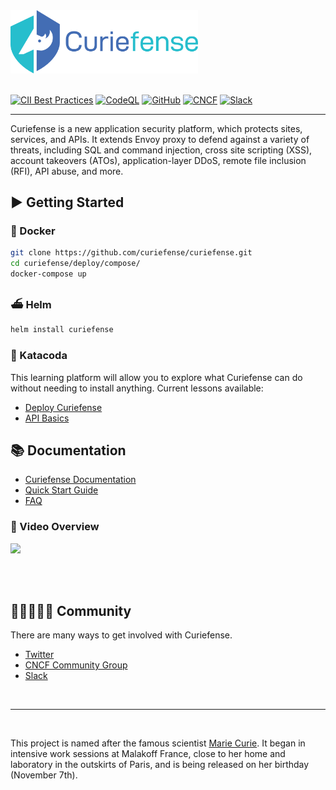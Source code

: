 <div>
	<img width="300" src="https://raw.githubusercontent.com/cncf/artwork/master/projects/curiefense/horizontal/color/curiefense-horizontal-color.svg" alt="Curiefense Logo">
	<br><br>
</div>

[![CII Best Practices](https://bestpractices.coreinfrastructure.org/projects/4576/badge)](https://bestpractices.coreinfrastructure.org/projects/4576) 
[![CodeQL](https://github.com/curiefense/curiefense/actions/workflows/codeql-analysis.yml/badge.svg)](https://github.com/curiefense/curiefense/actions/workflows/codeql-analysis.yml)
[![GitHub](https://img.shields.io/github/license/curiefense/curiefense)](https://github.com/curiefense/curiefense/blob/master/LICENSE)
[![CNCF](https://shields.io/badge/CNCF-Sandbox%20project-blue?logo=linux-foundation&style=flat)](https://landscape.cncf.io/card-mode?project=sandbox&selected=curiefense)
[![Slack](https://shields.io/badge/Slack-Join%20Us-yellow?logo=slack&style=flat)](https://join.slack.com/t/curiefense/shared_invite/zt-nc8lyrjo-JJoY2mwrqNOfkmoA6ycTHg)

---

Curiefense is a new application security platform, which protects sites, services, and APIs. It extends Envoy proxy to defend against a variety of threats, including SQL and command injection, cross site scripting (XSS), account takeovers (ATOs), application-layer DDoS, remote file inclusion (RFI), API abuse, and more.

## ▶️ Getting Started

### 🐳 Docker
```bash
git clone https://github.com/curiefense/curiefense.git
cd curiefense/deploy/compose/
docker-compose up
```
### ⛴ Helm
```bash
helm install curiefense
```
### 🐯 Katacoda
This learning platform will allow you to explore what Curiefense can do without needing to install anything. Current lessons available:

* [Deploy Curiefense](https://www.katacoda.com/curiefense/scenarios/getting-started)
* [API Basics](https://www.katacoda.com/curiefense/scenarios/api-basics)

## 📚 Documentation

* [Curiefense Documentation](https://docs.curiefense.io)
* [Quick Start Guide](https://docs.curiefense.io/installation/getting-started-with-curiefense)
* [FAQ](https://www.curiefense.io/faq)

### 📼 Video Overview

<a href="https://www.youtube.com/watch?v=HkoDPW46a8I&t" target="_blank">
<img width="450" src="https://p21.p4.n0.cdn.getcloudapp.com/items/d5u12qLG/44410d32-819d-4333-9703-063653794b05.jpg"></a>

<br><br>

## 👩‍💻👨🏽‍💻 Community

There are many ways to get involved with Curiefense. 

* [Twitter](https://twitter.com/curiefense)
* [CNCF Community Group](https://community.cncf.io/curiefense/)
* [Slack](https://join.slack.com/t/curiefense/shared_invite/zt-nc8lyrjo-JJoY2mwrqNOfkmoA6ycTHg)

<br>

---

<br>

This project is named after the famous scientist [Marie Curie](https://www.curiefense.io/marie-curie). It began in intensive work sessions at Malakoff France, close to her home and laboratory in the outskirts of Paris, and is being released on her birthday (November 7th).
